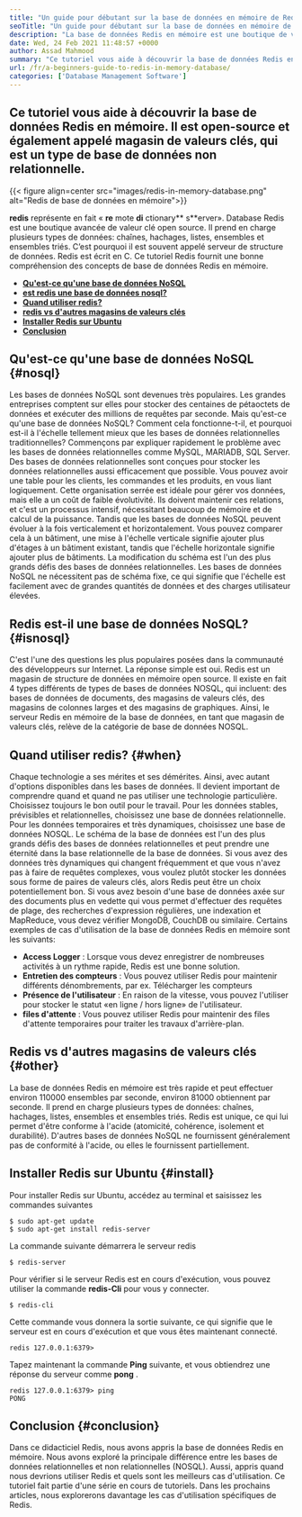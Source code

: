 ```yaml
---
title: "Un guide pour débutant sur la base de données en mémoire de Redis" 
seoTitle: "Un guide pour débutant sur la base de données en mémoire de Redis" 
description: "La base de données Redis en mémoire est une boutique de valeurs clés open source. Il s'appelle également une base de données NoSQL. Ce tutoriel Redis vous guide sur les concepts de base de Redis." 
date: Wed, 24 Feb 2021 11:48:57 +0000
author: Assad Mahmood
summary: "Ce tutoriel vous aide à découvrir la base de données Redis en mémoire. Il est open-source et également appelé magasin de valeurs clés, qui est un type de base de données non relationnelle." 
url: /fr/a-beginners-guide-to-redis-in-memory-database/
categories: ['Database Management Software']
---
```


## Ce tutoriel vous aide à découvrir la base de données Redis en mémoire. Il est open-source et également appelé magasin de valeurs clés, qui est un type de base de données non relationnelle.

{{< figure align=center src="images/redis-in-memory-database.png" alt="Redis de base de données en mémoire">}}

 **redis** représente en fait « **re** mote **di** ctionary** s**erver». Database Redis est une boutique avancée de valeur clé open source. Il prend en charge plusieurs types de données: chaînes, hachages, listes, ensembles et ensembles triés. C’est pourquoi il est souvent appelé serveur de structure de données. Redis est écrit en C. Ce tutoriel Redis fournit une bonne compréhension des concepts de base de données Redis en mémoire.
  *  **[Qu'est-ce qu'une base de données NoSQL][1]**  
  *  **[est redis une base de données nosql?][2]**  
  *  **[Quand utiliser redis?][3]**  
  *  **[redis vs d'autres magasins de valeurs clés][4]**  
  *  **[Installer Redis sur Ubuntu][5]**  
  *  **[Conclusion][6]**  

## Qu'est-ce qu'une base de données NoSQL {#nosql}

Les bases de données NoSQL sont devenues très populaires. Les grandes entreprises comptent sur elles pour stocker des centaines de pétaoctets de données et exécuter des millions de requêtes par seconde. Mais qu'est-ce qu'une base de données NoSQL? Comment cela fonctionne-t-il, et pourquoi est-il à l'échelle tellement mieux que les bases de données relationnelles traditionnelles? Commençons par expliquer rapidement le problème avec les bases de données relationnelles comme MySQL, MARIADB, SQL Server.
Des bases de données relationnelles sont conçues pour stocker les données relationnelles aussi efficacement que possible. Vous pouvez avoir une table pour les clients, les commandes et les produits, en vous liant logiquement. Cette organisation serrée est idéale pour gérer vos données, mais elle a un coût de faible évolutivité. Ils doivent maintenir ces relations, et c'est un processus intensif, nécessitant beaucoup de mémoire et de calcul de la puissance.
Tandis que les bases de données NoSQL peuvent évoluer à la fois verticalement et horizontalement. Vous pouvez comparer cela à un bâtiment, une mise à l'échelle verticale signifie ajouter plus d'étages à un bâtiment existant, tandis que l'échelle horizontale signifie ajouter plus de bâtiments. La modification du schéma est l'un des plus grands défis des bases de données relationnelles. Les bases de données NoSQL ne nécessitent pas de schéma fixe, ce qui signifie que l'échelle est facilement avec de grandes quantités de données et des charges utilisateur élevées.

## Redis est-il une base de données NoSQL? {#isnosql}

C'est l'une des questions les plus populaires posées dans la communauté des développeurs sur Internet. La réponse simple est oui. Redis est un magasin de structure de données en mémoire open source.
Il existe en fait 4 types différents de types de bases de données NOSQL, qui incluent: des bases de données de documents, des magasins de valeurs clés, des magasins de colonnes larges et des magasins de graphiques. Ainsi, le serveur Redis en mémoire de la base de données, en tant que magasin de valeurs clés, relève de la catégorie de base de données NOSQL.

## Quand utiliser redis?  {#when}

Chaque technologie a ses mérites et ses démérites. Ainsi, avec autant d'options disponibles dans les bases de données. Il devient important de comprendre quand et quand ne pas utiliser une technologie particulière. Choisissez toujours le bon outil pour le travail.
Pour les données stables, prévisibles et relationnelles, choisissez une base de données relationnelle. Pour les données temporaires et très dynamiques, choisissez une base de données NOSQL. Le schéma de la base de données est l'un des plus grands défis des bases de données relationnelles et peut prendre une éternité dans la base relationnelle de la base de données.
Si vous avez des données très dynamiques qui changent fréquemment et que vous n'avez pas à faire de requêtes complexes, vous voulez plutôt stocker les données sous forme de paires de valeurs clés, alors Redis peut être un choix potentiellement bon. Si vous avez besoin d'une base de données axée sur des documents plus en vedette qui vous permet d'effectuer des requêtes de plage, des recherches d'expression régulières, une indexation et MapReduce, vous devez vérifier MongoDB, CouchDB ou similaire.
Certains exemples de cas d'utilisation de la base de données Redis en mémoire sont les suivants:
  *  **Access Logger**  : Lorsque vous devez enregistrer de nombreuses activités à un rythme rapide, Redis est une bonne solution.
  *  **Entretien des compteurs**  : Vous pouvez utiliser Redis pour maintenir différents dénombrements, par ex. Télécharger les compteurs
  *  **Présence de l'utilisateur**  : En raison de la vitesse, vous pouvez l'utiliser pour stocker le statut «en ligne / hors ligne» de l'utilisateur.
  *  **files d'attente**  : Vous pouvez utiliser Redis pour maintenir des files d'attente temporaires pour traiter les travaux d'arrière-plan.

## Redis vs d'autres magasins de valeurs clés {#other}

La base de données Redis en mémoire est très rapide et peut effectuer environ 110000 ensembles par seconde, environ 81000 obtiennent par seconde. Il prend en charge plusieurs types de données: chaînes, hachages, listes, ensembles et ensembles triés. Redis est unique, ce qui lui permet d'être conforme à l'acide (atomicité, cohérence, isolement et durabilité). D'autres bases de données NoSQL ne fournissent généralement pas de conformité à l'acide, ou elles le fournissent partiellement.

## Installer Redis sur Ubuntu {#install}

Pour installer Redis sur Ubuntu, accédez au terminal et saisissez les commandes suivantes
```
$ sudo apt-get update 
$ sudo apt-get install redis-server
```
La commande suivante démarrera le serveur redis
```
$ redis-server
```
Pour vérifier si le serveur Redis est en cours d'exécution, vous pouvez utiliser la commande  **redis-Cli**  pour vous y connecter.
```
$ redis-cli 
```
Cette commande vous donnera la sortie suivante, ce qui signifie que le serveur est en cours d'exécution et que vous êtes maintenant connecté.
```
redis 127.0.0.1:6379>
```
Tapez maintenant la commande  **Ping** suivante, et vous obtiendrez une réponse du serveur comme **pong**  .
```
redis 127.0.0.1:6379> ping
PONG
```

## Conclusion {#conclusion}

Dans ce didacticiel Redis, nous avons appris la base de données Redis en mémoire. Nous avons exploré la principale différence entre les bases de données relationnelles et non relationnelles (NOSQL). Aussi, appris quand nous devrions utiliser Redis et quels sont les meilleurs cas d'utilisation. Ce tutoriel fait partie d'une série en cours de tutoriels. Dans les prochains articles, nous explorerons davantage les cas d'utilisation spécifiques de Redis.



 [1]: #nosql
 [2]: #isnosql
 [3]: #when
 [4]: #other
 [5]: #install
 [6]: #conclusion
